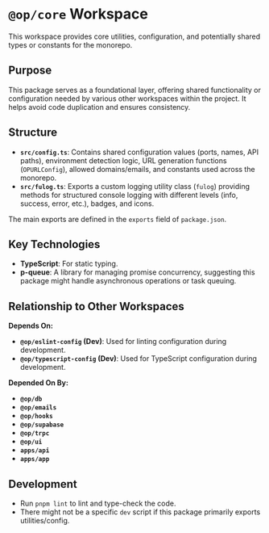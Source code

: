 # `@op/core` Workspace

This workspace provides core utilities, configuration, and potentially shared types or constants for the monorepo.

## Purpose

This package serves as a foundational layer, offering shared functionality or configuration needed by various other workspaces within the project. It helps avoid code duplication and ensures consistency.

## Structure

- **`src/config.ts`**: Contains shared configuration values (ports, names, API paths), environment detection logic, URL generation functions (`OPURLConfig`), allowed domains/emails, and constants used across the monorepo.
- **`src/fulog.ts`**: Exports a custom logging utility class (`fulog`) providing methods for structured console logging with different levels (info, success, error, etc.), badges, and icons.

The main exports are defined in the `exports` field of `package.json`.

## Key Technologies

- **TypeScript**: For static typing.
- **p-queue**: A library for managing promise concurrency, suggesting this package might handle asynchronous operations or task queuing.

## Relationship to Other Workspaces

**Depends On:**

- **`@op/eslint-config` (Dev)**: Used for linting configuration during development.
- **`@op/typescript-config` (Dev)**: Used for TypeScript configuration during development.

**Depended On By:**

- **`@op/db`**
- **`@op/emails`**
- **`@op/hooks`**
- **`@op/supabase`**
- **`@op/trpc`**
- **`@op/ui`**
- **`apps/api`**
- **`apps/app`**

## Development

- Run `pnpm lint` to lint and type-check the code.
- There might not be a specific `dev` script if this package primarily exports utilities/config.
